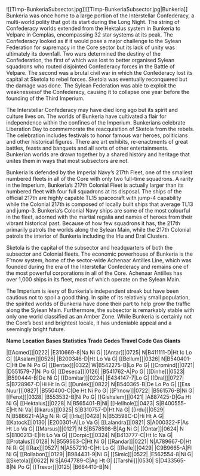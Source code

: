 ![[TImp-BunkeriaSubsector.jpg]][[TImp-BunkeriaSubsector.jpg|Bunkeria]]
Bunkeria was once home to a large portion of the Interstellar Confederacy, a multi-world polity that got its start during the Long Night. The string of Confederacy worlds extended from the Hektalus system in Bunkeria to Velpare in Cemplas, encompassing 32 star systems at its peak. The Confederacy looked as if it would pose a major challenge to the Sylean Federation for supremacy in the Core sector but its lack of unity was ultimately its downfall. Two wars determined the destiny of the Confederation, the first of which was lost to better  organised Sylean squadrons who routed disjointed Confederacy forces in the Battle of Velpare. The second was a brutal civil war in which the Confederacy lost its capital at Sketola to rebel forces. Sketola was eventually reconquered but the damage was done. The Sylean Federation was able to exploit the weaknessesof the Confederacy, causing it to collapse one year  before the founding of the Third Imperium.

The Interstellar Confederacy may have died long ago but its spirit and culture lives on. The worlds of Bunkeria have cultivated a flair for independence within the confines of the Imperium. Bunkerians celebrate Liberation Day to commemorate the reacquisition of Sketola from the rebels. The celebration includes festivals to honor famous war heroes, politicians and other historical figures. There are art exhibits, re-enactments of great battles, feasts and banquets and all sorts of other entertainments. Bunkerian worlds are drawn together by a shared history and heritage that unites them in ways that most subsectors are not.

Bunkeria is defended by the Imperial Navy’s 217th Fleet, one of the smallest numbered fleets in all of the Core with only two full-time squadrons. A rarity in the Imperium, Bunkeria’s 217th Colonial Fleet is actually larger than its numbered fleet with four full squadrons at its disposal. The ships of the official 217th are highly capable TL15 spacecraft with jump-4 capability while the Colonial 217th is composed of locally built ships that average TL13 and jump-3. Bunkeria’s Colonial Navy ships are some of the most colourful in the fleet, adorned with the martial regalia and names of heroes from their vibrant historical past. Because of how few squadrons it has, the 217th primarily patrols the worlds along the Sylean Main, while the 217th Colonial patrols the interior of Bunkeria including the Irlu and Dral Clusters.

Sketola is the capital of the subsector and headquarters of both the subsector and Colonial fleets. The economic powerhouse of Bunkeria is the F’rnow system, home of the sector-wide Achenaar Antilles Line, which was founded during the era of the Interstellar Confederacy and remains one of the most powerful corporations in all of the Core. Achenaar Antilles has over 1,000 ships in its fleet, most of which operate on the Sylean Main.

The Imperium is leery of Bunkeria’s independent streak but have been cautious not to spoil a good thing. In spite of its relatively small population, the spirited worlds of Bunkeria have done their part to help grow the traffic along the Sylean Main. Furthermore, the subsector is remarkably stable with only one world classified as an Amber Zone. While Bunkeria is certainly not the Core’s best and brightest locale, it has undeniable appeal and a seemingly bright future.

**Name Location Bases Statistics Trade Codes Travel Code Gas Giants**

|[[Acmed]]|0222| |E310669-8|Na Ni G|
[[Antar]]|0725|  N|B411111-D|Ht Ic Lo G|
[[Asalam]]|0526| |B200346-D|Ht Lo Va G|
[[Bellum]]|0326|  N|B540401-C|Ht De Ni Po G|
[[Bentax]]|0322|  W|B542275-B|Lo Po G|
[[Cromind]]|0721| |D551579-7|Ni Po G|
[[Deseca]]|0126| |B541762-A|Po G|
[[Dinhe]]|0523| |B590444-B|De Ni G|
[[Domitar]]|0224| |E434147-7|Lo G|
[[Dral]]|0727|  S|B728967-D|Hi Ht In G|
[[Dunlek]]|0822|  N|B540365-B|De Lo Po G|
[[Ess Nuur]]|0827| |B550400-C|De Ht Ni Po G|
[[F’rnow]]|0722| |B561576-B|Ni G|
[[Ferot]]|0328| |B553532-B|Ni Po G|
[[Gishalem]]|0421| |A887425-D|Ga Ht Ni G|
[[Hektalus]]|0228|  N|B565401-B|Ni|
[[Hellhole]]|0423|  S|B400555-E|Ht Ni Va|
[[Ikarus]]|0325|  S|B310757-D|Ht Na G|
[[Irdu]]|0529|  N|B586621-A|Ag Ni Ri G|
[[Irlu]]|0428|  N|B53598C-D|Hi Ht A G|
[[Katock]]|0130| |E200301-A|Lo Va G|
[[Lalandra]]|0821|  S|A000322-F|As Ht Lo Va G|
[[Marsus]]|0127|  N S|B578598-B|Ag Ni G|
[[Ontar]]|0624|  N S|B100213-E|Ht Lo Va G|
[[Oorpic]]|0324|  N|B413777-C|Ht Ic Na G|
[[Protalus]]|0128|  N|B559563-C|Ht Ni G|
[[Randar]]|0221|  N|A789667-D|Ht Ni Ri G|
[[Rax]]|0527|  N|A557210-C|Ht Lo G|
[[Relle]]|0429| |C9B9665-A|Fl Ni G|
[[Rollabon]]|0129| |B984431-9|Ni G|
[[Simic]]|0522| |E562554-8|Ni G|
[[Sketola]]|0622|  N S|A647789-C|Ag Ht G|
[[Tarshii]]|0530|  S|D433565-8|Ni Po G|
[[Trevor]]|0125| |B664410-B|Ni|
